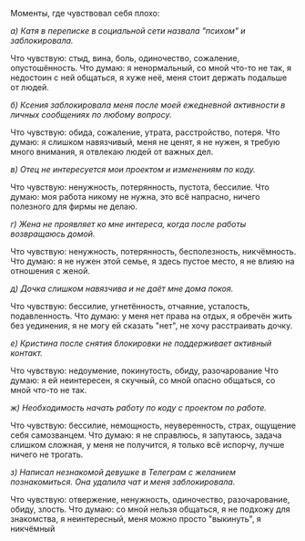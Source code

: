 Моменты, где чувствовал себя плохо: 

*а) Катя в переписке в социальной сети назвала "психом" и заблокировала.* 

Что чувствую: стыд, вина, боль, одиночество, сожаление, опустошённость. 
Что думаю: я ненормальный, со мной что-то не так, я недостоин с ней общаться, я хуже неё, меня стоит держать подальше от людей. 

*б) Ксения заблокировала меня после моей ежедневной активности в личных сообщениях по любому вопросу.* 

Что чувствую: обида, сожаление, утрата, расстройство, потеря. 
Что думаю: я слишком навязчивый, меня не ценят, я не нужен, я требую много внимания, я отвлекаю людей от важных дел.

*в) Отец не интересуется мои проектом и изменениям по коду.* 

Что чувствую: ненужность, потерянность, пустота, бессилие. 
Что думаю: моя работа никому не нужна, это всё напрасно, ничего полезного для фирмы не делаю.

*г) Жена не проявляет ко мне интереса, когда после работы возвращаюсь домой.*

Что чувствую: ненужность, потерянность, бесполезность, никчёмность.
Что думаю: я не нужен этой семье, я здесь пустое место, я не влияю на отношения с женой.

*д) Дочка слишком навязчива и не даёт мне дома покоя.*

Что чувствую: бессилие, угнетённость, отчаяние, усталость, подавленность.
Что думаю: у меня нет права на отдых, я обречён жить без уединения, я не могу ей сказать "нет", не хочу расстраивать дочку.

*е) Кристина после снятия блокировки не поддерживает активный контакт.*

Что чувствую: недоумение, покинутость, обиду, разочарование
Что думаю: я ей неинтересен, я скучный, со мной опасно общаться, со мной что-то не так.

*ж) Необходимость начать работу по коду с проектом по работе.*

Что чувствую: бессилие, немощность, неуверенность, страх, ощущение себя самозванцем.
Что думаю: я не справлюсь, я запутаюсь, задача слишком сложная, у меня не получится, я только всё испорчу, лучше ничего не трогать.

*з) Написал незнакомой девушке в Телеграм с желанием познакомиться. Она удалила чат и меня заблокировала.*

Что чувствую: отвержение, ненужность, одиночество, разочарование, обиду, злость.
Что думаю: со мной нельзя общаться, я не подхожу для знакомства, я неинтересный, меня можно просто "выкинуть", я никчёмный
